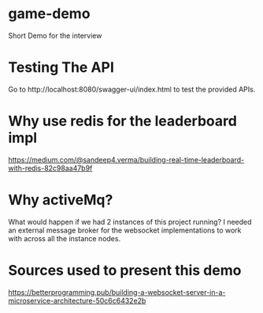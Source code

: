 # game-demo
Short Demo for the interview

# Testing The API
Go to http://localhost:8080/swagger-ui/index.html to test the provided APIs.


# Why use redis for the leaderboard impl
https://medium.com/@sandeep4.verma/building-real-time-leaderboard-with-redis-82c98aa47b9f

# Why activeMq?
What would happen if we had 2 instances of this project running?
I needed an external message broker for the websocket implementations
to work with across all the instance nodes.

# Sources used to present this demo
https://betterprogramming.pub/building-a-websocket-server-in-a-microservice-architecture-50c6c6432e2b

